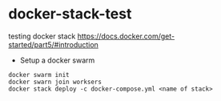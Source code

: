 # docker-stack-test
testing docker stack https://docs.docker.com/get-started/part5/#introduction

* Setup a docker swarm
```
docker swarm init
docker swarn join worksers
docker stack deploy -c docker-compose.yml <name of stack> 
